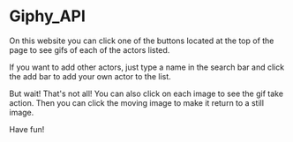 # Giphy_API

On this website you can click one of the buttons located at the top of the page to see gifs of each of the actors listed.

If you want to add other actors, just type a name in the search bar and click the add bar to add your own actor to the list.

But wait! That's not all! You can also click on each image to see the gif take action. Then you can click the moving image to make it return
to a still image.

Have fun!
